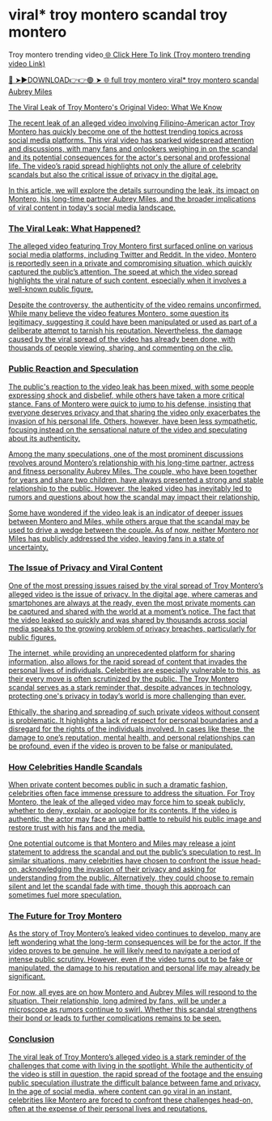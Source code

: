 #  viral* troy montero scandal troy montero

Troy montero trending video<a href="https://xavtra.cfd/kkhh"> 🌐 Click Here To link (Troy montero trending video Link)

🔴 ➤►DOWNLOAD👉👉🟢 ➤  <a href="https://xavtra.cfd/kkhh"> 🌐 full troy montero viral* troy montero scandal Aubrey Miles


The Viral Leak of Troy Montero's Original Video: What We Know

The recent leak of an alleged video involving Filipino-American actor Troy Montero has quickly become one of the hottest trending topics across social media platforms. This viral video has sparked widespread attention and discussions, with many fans and onlookers weighing in on the scandal and its potential consequences for the actor's personal and professional life. The video’s rapid spread highlights not only the allure of celebrity scandals but also the critical issue of privacy in the digital age.

In this article, we will explore the details surrounding the leak, its impact on Montero, his long-time partner Aubrey Miles, and the broader implications of viral content in today's social media landscape.

### The Viral Leak: What Happened?

The alleged video featuring Troy Montero first surfaced online on various social media platforms, including Twitter and Reddit. In the video, Montero is reportedly seen in a private and compromising situation, which quickly captured the public’s attention. The speed at which the video spread highlights the viral nature of such content, especially when it involves a well-known public figure.

Despite the controversy, the authenticity of the video remains unconfirmed. While many believe the video features Montero, some question its legitimacy, suggesting it could have been manipulated or used as part of a deliberate attempt to tarnish his reputation. Nevertheless, the damage caused by the viral spread of the video has already been done, with thousands of people viewing, sharing, and commenting on the clip.

### Public Reaction and Speculation

The public's reaction to the video leak has been mixed, with some people expressing shock and disbelief, while others have taken a more critical stance. Fans of Montero were quick to jump to his defense, insisting that everyone deserves privacy and that sharing the video only exacerbates the invasion of his personal life. Others, however, have been less sympathetic, focusing instead on the sensational nature of the video and speculating about its authenticity.

Among the many speculations, one of the most prominent discussions revolves around Montero’s relationship with his long-time partner, actress and fitness personality Aubrey Miles. The couple, who have been together for years and share two children, have always presented a strong and stable relationship to the public. However, the leaked video has inevitably led to rumors and questions about how the scandal may impact their relationship. 

Some have wondered if the video leak is an indicator of deeper issues between Montero and Miles, while others argue that the scandal may be used to drive a wedge between the couple. As of now, neither Montero nor Miles has publicly addressed the video, leaving fans in a state of uncertainty.

### The Issue of Privacy and Viral Content

One of the most pressing issues raised by the viral spread of Troy Montero’s alleged video is the issue of privacy. In the digital age, where cameras and smartphones are always at the ready, even the most private moments can be captured and shared with the world at a moment’s notice. The fact that the video leaked so quickly and was shared by thousands across social media speaks to the growing problem of privacy breaches, particularly for public figures.

The internet, while providing an unprecedented platform for sharing information, also allows for the rapid spread of content that invades the personal lives of individuals. Celebrities are especially vulnerable to this, as their every move is often scrutinized by the public. The Troy Montero scandal serves as a stark reminder that, despite advances in technology, protecting one's privacy in today’s world is more challenging than ever.

Ethically, the sharing and spreading of such private videos without consent is problematic. It highlights a lack of respect for personal boundaries and a disregard for the rights of the individuals involved. In cases like these, the damage to one’s reputation, mental health, and personal relationships can be profound, even if the video is proven to be false or manipulated.

### How Celebrities Handle Scandals

When private content becomes public in such a dramatic fashion, celebrities often face immense pressure to address the situation. For Troy Montero, the leak of the alleged video may force him to speak publicly, whether to deny, explain, or apologize for its contents. If the video is authentic, the actor may face an uphill battle to rebuild his public image and restore trust with his fans and the media.

One potential outcome is that Montero and Miles may release a joint statement to address the scandal and put the public’s speculation to rest. In similar situations, many celebrities have chosen to confront the issue head-on, acknowledging the invasion of their privacy and asking for understanding from the public. Alternatively, they could choose to remain silent and let the scandal fade with time, though this approach can sometimes fuel more speculation.

### The Future for Troy Montero

As the story of Troy Montero’s leaked video continues to develop, many are left wondering what the long-term consequences will be for the actor. If the video proves to be genuine, he will likely need to navigate a period of intense public scrutiny. However, even if the video turns out to be fake or manipulated, the damage to his reputation and personal life may already be significant.

For now, all eyes are on how Montero and Aubrey Miles will respond to the situation. Their relationship, long admired by fans, will be under a microscope as rumors continue to swirl. Whether this scandal strengthens their bond or leads to further complications remains to be seen.

### Conclusion

The viral leak of Troy Montero’s alleged video is a stark reminder of the challenges that come with living in the spotlight. While the authenticity of the video is still in question, the rapid spread of the footage and the ensuing public speculation illustrate the difficult balance between fame and privacy. In the age of social media, where content can go viral in an instant, celebrities like Montero are forced to confront these challenges head-on, often at the expense of their personal lives and reputations.
